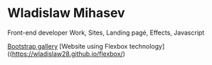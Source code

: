 # Wladislaw Mihasev
Front-end developer
Work, Sites, Landing pagé, Effects, Javascript

[Bootstrap gallery](https://wladislaw28.github.io/bootstrap_gallery/)
[Website using Flexbox technology]((https://wladislaw28.github.io/flexbox/)
